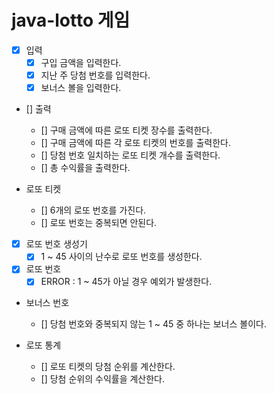 # java-lotto 게임

- [x] 입력
  - [x] 구입 금액을 입력한다.
  - [x] 지난 주 당첨 번호를 입력한다.
  - [x] 보너스 볼을 입력한다.

- [] 출력
  - [] 구매 금액에 따른 로또 티켓 장수를 출력한다.
  - [] 구매 금액에 따른 각 로또 티켓의 번호를 출력한다.
  - [] 당첨 번호 일치하는 로또 티켓 개수를 출력한다.
  - [] 총 수익률을 출력한다.

- 로또 티켓
  - [] 6개의 로또 번호를 가진다.
  - [] 로또 번호는 중복되면 안된다.

- [x] 로또 번호 생성기
  - [x] 1 ~ 45 사이의 난수로 로또 번호를 생성한다.

- [x] 로또 번호
  - [x] ERROR : 1 ~ 45가 아닐 경우 예외가 발생한다.

- 보너스 번호
  - [] 당첨 번호와 중복되지 않는 1 ~ 45 중 하나는 보너스 볼이다.

- 로또 통계
  - [] 로또 티켓의 당첨 순위를 계산한다.
  - [] 당첨 순위의 수익률을 계산한다.
  